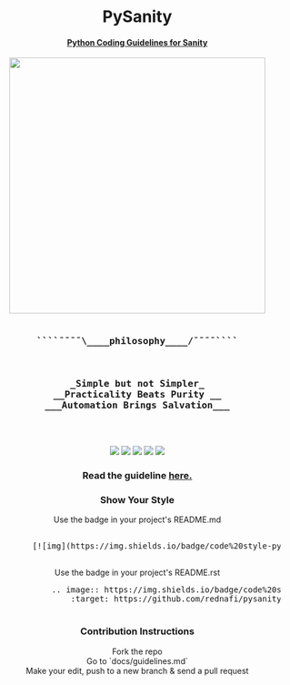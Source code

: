 <div align="center">
<h1> PySanity </h1>
<h4> <a href="https://github.com/rednafi/pysanity/blob/master/docs/guidelines.md"> Python Coding Guidelines for Sanity </a> </h4>
</div>

<span align="center">
<pre>
<a href="https://github.com/rednafi/pysanity"><img src="https://raw.githubusercontent.com/rednafi/pysanity/master/imgs/logo.png" height="450" width="450" align="center"/></a>


<h3>````¯¯¯¯\____<b>philosophy____</b>/¯¯¯¯````</h3>
<h3>_Simple but not Simpler_
__Practicality Beats Purity __
___Automation Brings Salvation___</h3>

</pre>
</span>

<div align="center">
    <a href="https://github.com/rednafi/pysanity/issues"><img src="https://img.shields.io/github/issues/rednafi/pysanity"/></a>
    <a href="https://github.com/rednafi/pysanity/network/members"><img src="https://img.shields.io/github/forks/rednafi/pysanity"/></a>
    <a href="https://github.com/rednafi/pysanity/stargazers"><img   src="https://img.shields.io/github/stars/rednafi/pysanity"/></a>
    <a href="https://github.com/rednafi/pysanity/blob/master/LICENSE"<img src="https://img.shields.io/github/license/rednafi/pysanity">
    <a href="https://twitter.com/intent/retweet?tweet_id=1222434622442594304"><img src="https://img.shields.io/twitter/url?url=https%3A%2F%2Fgithub.com%2Frednafi%2Fpysanity"/></a>
    <a href="https://github.com/rednafi/pysanity"><img src="https://img.shields.io/badge/code%20style-pysanity-teal"/>
    </a>
</div>


<div align="center">
    <h3> Read the guideline <a href="https://github.com/rednafi/pysanity/blob/master/docs/guidelines.md"> here. </a></h3>
</div>

<div align="center">
    <h3> Show Your Style </h3>
    <p> 
        Use the badge in your project's README.md<br>
    <pre> 
        [![img](https://img.shields.io/badge/code%20style-pysanity-teal)](https://github.com/rednafi/pysanity)
    </pre> 
    </p>
    <p>
        Use the badge in your project's README.rst<br>
        <pre>
            .. image:: https://img.shields.io/badge/code%20style-pysanity-teal
                :target: https://github.com/rednafi/pysanity
        </pre>
    </p>
    
</div>

<div align="center">
 <h3> Contribution Instructions </h3>
      Fork the repo<br>
      Go to `docs/guidelines.md`<br>
      Make your edit, push to a new branch & send a pull request<br>
</div>
